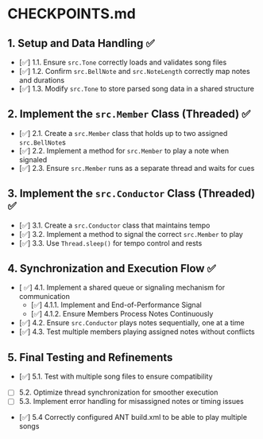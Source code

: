 # CHECKPOINTS.md

## 1. Setup and Data Handling ✅
- [✅] 1.1. Ensure `src.Tone` correctly loads and validates song files
- [✅] 1.2. Confirm `src.BellNote` and `src.NoteLength` correctly map notes and durations
- [✅] 1.3. Modify `src.Tone` to store parsed song data in a shared structure

## 2. Implement the `src.Member` Class (Threaded) ✅
- [✅] 2.1. Create a `src.Member` class that holds up to two assigned `src.BellNote`s
- [✅] 2.2. Implement a method for `src.Member` to play a note when signaled
- [✅] 2.3. Ensure `src.Member` runs as a separate thread and waits for cues

## 3. Implement the `src.Conductor` Class (Threaded) ✅
- [✅] 3.1. Create a `src.Conductor` class that maintains tempo
- [✅] 3.2. Implement a method to signal the correct `src.Member` to play
- [✅] 3.3. Use `Thread.sleep()` for tempo control and rests

## 4. Synchronization and Execution Flow ✅
- [ ✅] 4.1. Implement a shared queue or signaling mechanism for communication
  - [✅] 4.1.1. Implement and End-of-Performance Signal
  - [✅] 4.1.2. Ensure Members Process Notes Continuously
- [✅] 4.2. Ensure `src.Conductor` plays notes sequentially, one at a time
- [✅] 4.3. Test multiple members playing assigned notes without conflicts

## 5. Final Testing and Refinements
- [✅] 5.1. Test with multiple song files to ensure compatibility
- [ ] 5.2. Optimize thread synchronization for smoother execution
- [ ] 5.3. Implement error handling for misassigned notes or timing issues
- [✅] 5.4  Correctly configured ANT build.xml to be able to play multiple songs 

